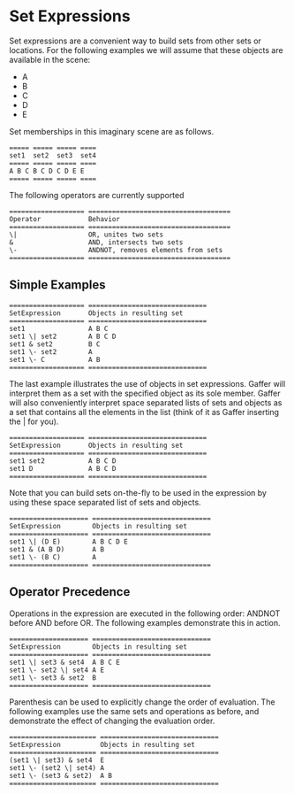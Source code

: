 Set Expressions
===============

Set expressions are a convenient way to build sets from other sets or locations. For the following examples we will assume that these objects are available in the scene:

* A
* B
* C
* D
* E

Set memberships in this imaginary scene are as follows.

```eval_rst
===== ===== ===== ====
set1  set2  set3  set4
===== ===== ===== ====
A B C B C D C D E E
===== ===== ===== ====
```

The following operators are currently supported

```eval_rst
=================== ====================================
Operator            Behavior
=================== ====================================
\|                  OR, unites two sets
&                   AND, intersects two sets
\-                  ANDNOT, removes elements from sets
=================== ====================================
```

Simple Examples
---------------

```eval_rst
=================== ==============================
SetExpression       Objects in resulting set                        
=================== ==============================
set1                A B C
set1 \| set2        A B C D
set1 & set2         B C
set1 \- set2        A
set1 \- C           A B
=================== ==============================
```

The last example illustrates the use of objects in set expressions. Gaffer will interpret them as a set with the specified object as its sole member. Gaffer will also conveniently interpret space separated lists of sets and objects as a set that contains all the elements in the list (think of it as Gaffer inserting the \| for you).

```eval_rst
=================== ==============================
SetExpression       Objects in resulting set                        
=================== ==============================
set1 set2           A B C D
set1 D              A B C D
=================== ==============================
```

Note that you can build sets on-the-fly to be used in the expression by using these space separated list of sets and objects.

```eval_rst
==================== ==============================
SetExpression        Objects in resulting set                        
==================== ==============================
set1 \| (D E)        A B C D E
set1 & (A B D)       A B
set1 \- (B C)        A
==================== ==============================
```

Operator Precedence
-------------------

Operations in the expression are executed in the following order: ANDNOT before AND before OR. The following examples demonstrate this in action.

```eval_rst
==================== ==============================
SetExpression        Objects in resulting set                        
==================== ==============================
set1 \| set3 & set4  A B C E
set1 \- set2 \| set4 A E
set1 \- set3 & set2  B
==================== ==============================
```

Parenthesis can be used to explicitly change the order of evaluation. The following examples use the same sets and operations as before, and demonstrate the effect of changing the evaluation order.

```eval_rst
====================== ==============================
SetExpression          Objects in resulting set                        
====================== ==============================
(set1 \| set3) & set4  E
set1 \- (set2 \| set4) A
set1 \- (set3 & set2)  A B
====================== ==============================
```
